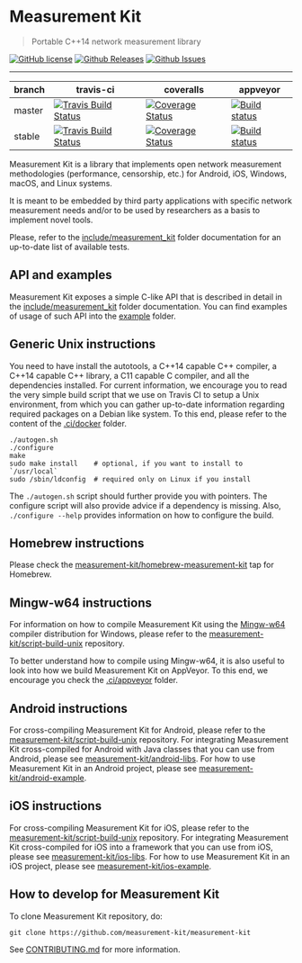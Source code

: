# Measurement Kit

> Portable C++14 network measurement library

[![GitHub license](https://img.shields.io/badge/License-BSD%202--Clause-orange.svg)](https://raw.githubusercontent.com/measurement-kit/measurement-kit/master/LICENSE) [![Github Releases](https://img.shields.io/github/release/measurement-kit/measurement-kit.svg)](https://github.com/measurement-kit/measurement-kit/releases) [![Github Issues](https://img.shields.io/github/issues/measurement-kit/measurement-kit.svg)](https://github.com/measurement-kit/measurement-kit/issues)

- - -

| branch | travis-ci | coveralls | appveyor |
|--------|-----------|-----------|----------|
| master | [![Travis Build Status](https://img.shields.io/travis/measurement-kit/measurement-kit/master.svg)](https://travis-ci.org/measurement-kit/measurement-kit) | [![Coverage Status](https://img.shields.io/coveralls/measurement-kit/measurement-kit/master.svg)](https://coveralls.io/github/measurement-kit/measurement-kit?branch=master) | [![Build status](https://ci.appveyor.com/api/projects/status/bvse3kgbp8dpk9ii/branch/master?svg=true)](https://ci.appveyor.com/project/bassosimone/measurement-kit/branch/master) |
| stable | [![Travis Build Status](https://img.shields.io/travis/measurement-kit/measurement-kit/stable.svg)](https://travis-ci.org/measurement-kit/measurement-kit?branch=stable) | [![Coverage Status](https://img.shields.io/coveralls/measurement-kit/measurement-kit/stable.svg)](https://coveralls.io/github/measurement-kit/measurement-kit?branch=stable) | [![Build status](https://ci.appveyor.com/api/projects/status/bvse3kgbp8dpk9ii/branch/stable?svg=true)](https://ci.appveyor.com/project/bassosimone/measurement-kit/branch/stable) |

Measurement Kit is a library that implements open network measurement
methodologies (performance, censorship, etc.) for Android, iOS, Windows,
macOS, and Linux systems.

It is meant to be embedded by third party applications with specific network
measurement needs and/or to be used by researchers as a basis to implement
novel tools.

Please, refer to the [include/measurement_kit](include/measurement_kit)
folder documentation for an up-to-date list of available tests.

## API and examples

Measurement Kit exposes a simple C-like API that is described in detail
in the [include/measurement_kit](include/measurement_kit) folder
documentation. You can find examples of usage of such API into the
[example](example) folder.

## Generic Unix instructions

You need to have install the autotools, a C++14 capable C++ compiler, a C++14
capable C++ library, a C11 capable C compiler, and all the dependencies
installed. For current information, we encourage you to read the very simple
build script that we use on Travis CI to setup a Unix environment, from
which you can gather up-to-date information regarding required packages on
a Debian like system. To this end, please refer to the content of the
[.ci/docker](.ci/docker) folder.

```
./autogen.sh
./configure
make
sudo make install    # optional, if you want to install to `/usr/local`
sudo /sbin/ldconfig  # required only on Linux if you install
```

The `./autogen.sh` script should further provide you with pointers. The
configure script will also provide advice if a dependency is missing. Also,
`./configure --help` provides information on how to configure the build.

## Homebrew instructions

Please check the [measurement-kit/homebrew-measurement-kit](
https://github.com/measurement-kit/homebrew-measurement-kit) tap
for Homebrew.

## Mingw-w64 instructions

For information on how to compile Measurement Kit using the [Mingw-w64](
https://mingw-w64.org/doku.php) compiler distribution for Windows, please refer
to the [measurement-kit/script-build-unix](
https://github.com/measurement-kit/measurement-kit) repository.

To better understand how to compile using Mingw-w64, it is also useful to
look into how we build Measurement Kit on AppVeyor. To this end, we encourage
you check the [.ci/appveyor](.ci/appveyor) folder.

## Android instructions

For cross-compiling Measurement Kit for Android, please refer to the
[measurement-kit/script-build-unix](
https://github.com/measurement-kit/script-build-unix) repository. For
integrating Measurement Kit cross-compiled for Android with Java classes
that you can use from Android, please see [measurement-kit/android-libs](
https://github.com/measurement-kit/android-libs). For how to use Measurement
Kit in an Android project, please see [measurement-kit/android-example](
https://github.com/measurement-kit/android-example).

## iOS instructions

For cross-compiling Measurement Kit for iOS, please refer to the
[measurement-kit/script-build-unix](
https://github.com/measurement-kit/script-build-unix) repository. For
integrating Measurement Kit cross-compiled for iOS into a framework
that you can use from iOS, please see [measurement-kit/ios-libs](
https://github.com/measurement-kit/ios-libs). For how to use Measurement
Kit in an iOS project, please see [measurement-kit/ios-example](
https://github.com/measurement-kit/ios-example).

## How to develop for Measurement Kit

To clone Measurement Kit repository, do:

    git clone https://github.com/measurement-kit/measurement-kit

See [CONTRIBUTING.md](CONTRIBUTING.md) for more information.
